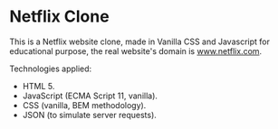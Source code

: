 # Netflix Clone



This is a Netflix website clone, made in Vanilla CSS and Javascript for educational purpose, the real website's domain is www.netflix.com.

Technologies applied:

- HTML 5.
- JavaScript (ECMA Script 11, vanilla).
- CSS (vanilla, BEM methodology).
- JSON (to simulate server requests).
